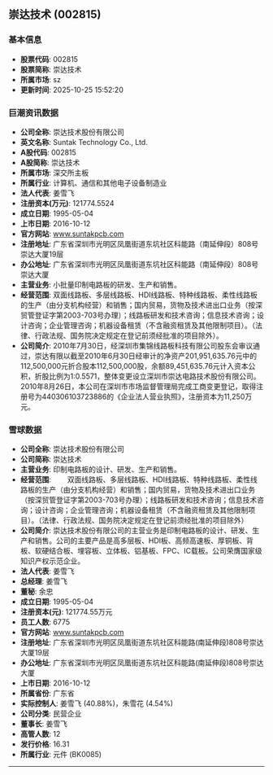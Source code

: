 ## 崇达技术 (002815)

### 基本信息

- **股票代码**: 002815
- **股票简称**: 崇达技术
- **所属市场**: sz
- **更新时间**: 2025-10-25 15:52:20

### 巨潮资讯数据

- **公司全称**: 崇达技术股份有限公司
- **英文名称**: Suntak Technology Co., Ltd.
- **A股代码**: 002815
- **A股简称**: 崇达技术
- **所属市场**: 深交所主板
- **所属行业**: 计算机、通信和其他电子设备制造业
- **法人代表**: 姜雪飞
- **注册资本(万元)**: 121774.5524
- **成立日期**: 1995-05-04
- **上市日期**: 2016-10-12
- **官方网站**: www.suntakpcb.com
- **注册地址**: 广东省深圳市光明区凤凰街道东坑社区科能路（南延伸段）808号崇达大厦19层
- **办公地址**: 广东省深圳市光明区凤凰街道东坑社区科能路（南延伸段）808号崇达大厦
- **主营业务**: 小批量印制电路板的研发、生产和销售。
- **经营范围**: 双面线路板、多层线路板、HDI线路板、特种线路板、柔性线路板的生产（由分支机构经营）和销售；国内贸易，货物及技术进出口业务（按深贸管登证字第2003-703号办理）；线路板研发和技术咨询；信息技术咨询；设计咨询；企业管理咨询；机器设备租赁（不含融资租赁及其他限制项目）。（法律、行政法规、国务院决定规定在登记前须经批准的项目除外）。
- **公司简介**: 2010年7月30日，经深圳市集锦线路板科技有限公司股东会审议通过，崇达有限以截至2010年6月30日经审计的净资产201,951,635.76元中的112,500,000元折合股本112,500,000股，余额89,451,635.76元计入资本公积，折股比例为1:0.5571，整体变更设立深圳市崇达电路技术股份有限公司。2010年8月26日，本公司在深圳市市场监督管理局完成工商变更登记，取得注册号为440306103723886的《企业法人营业执照》，注册资本为11,250万元。

### 雪球数据

- **公司全称**: 崇达技术股份有限公司
- **公司简称**: 崇达技术
- **主营业务**: 印制电路板的设计、研发、生产和销售。
- **经营范围**: 　　双面线路板、多层线路板、HDI线路板、特种线路板、柔性线路板的生产（由分支机构经营）和销售；国内贸易，货物及技术进出口业务（按深贸管登证字第2003-703号办理）；线路板研发和技术咨询；信息技术咨询；设计咨询；企业管理咨询；机器设备租赁（不含融资租赁及其他限制项目）。（法律、行政法规、国务院决定规定在登记前须经批准的项目除外）
- **公司简介**: 崇达技术股份有限公司的主营业务是印制电路板的设计、研发、生产和销售。公司的主要产品是高多层板、HDI板、高频高速板、厚铜板、背板、软硬结合板、埋容板、立体板、铝基板、FPC、IC载板。公司荣膺国家级知识产权示范企业。
- **法人代表**: 姜雪飞
- **总经理**: 姜雪飞
- **董秘**: 余忠
- **成立日期**: 1995-05-04
- **注册资本(元)**: 121774.55万元
- **员工人数**: 6775
- **官方网站**: www.suntakpcb.com
- **注册地址**: 广东省深圳市光明区凤凰街道东坑社区科能路(南延伸段)808号崇达大厦19层
- **办公地址**: 广东省深圳市光明区凤凰街道东坑社区科能路(南延伸段)808号崇达大厦
- **上市日期**: 2016-10-12
- **所属省份**: 广东省
- **实际控制人**: 姜雪飞 (40.88%)，朱雪花 (4.54%)
- **公司分类**: 民营企业
- **董事长**: 姜雪飞
- **高管人数**: 12
- **发行价格**: 16.31
- **所属行业**: 元件 (BK0085)

---